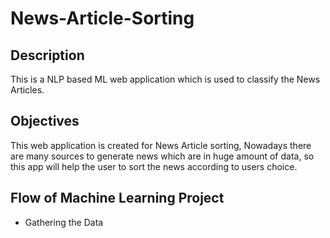 # News-Article-Sorting
## Description
This is a NLP based ML web application which is used to classify the News Articles.
## Objectives
This web application is created for News Article sorting, Nowadays there are many sources to generate news which are in huge amount of data, so this app will help the user to sort the news according to users choice.
## Flow of Machine Learning Project
- Gathering the Data
